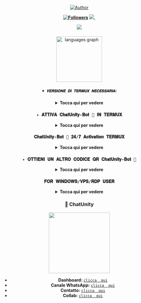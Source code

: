 <p align="center">
<a href="https://whatsapp.com/channel/0029VaZVlJZHwXb8naJBQN0J"><img title="Author" src="https://img.shields.io/badge/Canale Ufficiale-black?style=for-the-badge&logo=whatsApp"></a>

   <p align="center"> 
 <a href="https://github.com/chatunityy/followers"><img title="𝐅𝐨𝐥𝐥𝐨𝐰𝐞𝐫𝐬" src="https://img.shields.io/github/followers/chatunityy?color=red&style=flat-square"></a> 
 <a href="https://github.com/chatunityy/chatunityy/stargazers/"><img ><img src="https://komarev.com/ghpvc/?username=chatunityy&color=blue&style=flat-square&label=Profile+Visual" /> 
 <a href="https://github.com/chatunityy/chatunityy/watchers"><img ></a>


 <p align="center"> 
 <a href="https://whatsapp.com/channel/0029VaZVlJZHwXb8naJBQN0J"><img 
 src="http://readme-typing-svg.herokuapp.com?font=mono&size=17&duration=4000&color=9bd762&center=falso&vCenter=falso&lines=ChatUnity-bot;Entra+nel+nostro+canale+cliccando+qui"></a>


###
 <div align="center">
  <img src="https://github-readme-stats.vercel.app/api/top-langs?username=chatunityy&locale=en&hide_title=false&layout=compact&card_width=320&langs_count=5&theme=dracula&hide_border=false" height="150" alt="languages graph"  />

###
></a>
 ##### `✦ 𝐕𝐄𝐑𝐒𝐈𝐎𝐍𝐄 𝐃𝐈 𝐓𝐄𝐑𝐌𝐔𝐗 𝐍𝐄𝐂𝐄𝐒𝐒𝐀𝐑𝐈𝐀:`  
 <details>
  <summary><b>Tocca qui per vedere </b></summary>
    
 https://www.mediafire.com/file/0npdmv51pnttps0/com.termux_0.119.1-119_minAPI21(arm64-v8a,armeabi-v7a,x86,x86_64)(nodpi)_apkmirror.com.apk/file 
</details>

 ### `✦ 𝐀𝐓𝐓𝐈𝐕𝐀 𝐂𝐡𝐚𝐭𝐔𝐧𝐢𝐭𝐲-𝐁𝐨𝐭 💬 𝐈𝐍 𝐓𝐄𝐑𝐌𝐔𝐗`  
 
 <details>
  <summary><b>Tocca qui per vedere </b></summary>
    
 - 𝐃𝐈𝐆𝐈𝐓𝐀 𝐐𝐔𝐄𝐒𝐓𝐈 𝐂𝐎𝐌𝐀𝐍𝐃𝐈:

   > *Se appare **(Y/I/N/O/D/Z) [default=N] ?** usa la lettera **"y" + "ENTER"** per continuare l'installazione*
   > 
 ```bash 
 termux-setup-storage 
 ``` 

 ```bash 
 apt update && apt upgrade -y
 ``` 

 ```bash 
 pkg install -y git nodejs ffmpeg imagemagick yarn
 ```

 ```bash 
 git clone https://github.com/chatunityy/chatunity-bot.git cd chatunity-bot
 ```    

 ```bash 
 yarn install
 ``` 

 ```bash 
 npm install
 ``` 

 ```bash 
 npm start
 ```

</details>

 ### `𝐂𝐡𝐚𝐭𝐔𝐧𝐢𝐭𝐲-𝐁𝐨𝐭 💬 𝟐𝟒/𝟕 𝐀𝐜𝐭𝐢𝐯𝐚𝐭𝐢𝐨𝐧 𝐓𝐄𝐑𝐌𝐔𝐗`
 <details>
  <summary><b>Tocca qui per vedere </b></summary>
    
  ```bash 
 > npm i -g pm2 && pm2 start index.js && pm2 save && pm2 logs 
   ```

</details>

 ### `✦ 𝐎𝐓𝐓𝐈𝐄𝐍𝐈 𝐔𝐍 𝐀𝐋𝐓𝐑𝐎 𝐂𝐎𝐃𝐈𝐂𝐄 𝐐𝐑 𝐂𝐡𝐚𝐭𝐔𝐧𝐢𝐭𝐲-𝐁𝐨𝐭 💬` 
<details>
  <summary><b>Tocca qui per vedere </b></summary>
   
 ```
 > cd chatunity-bot 
 ``` 
 ```bash 
 > rm -rf Sessioni 
 ``` 
 ```bash 
 > npm start
 ``` 
</details>

 ### `𝐅𝐎𝐑 𝐖𝐈𝐍𝐃𝐎𝐖𝐒/𝐕𝐏𝐒/𝐑𝐃𝐏 𝐔𝐒𝐄𝐑` 
<details>
  <summary><b>Tocca qui per vedere </b></summary>
   
 * Scarica e installa Git [`Clicca qui`](https://git-scm.com/downloads) 
 * Scarica e installa NodeJS [`Clicca qui`](https://nodejs.org/en/download) 
 * Scarica e installa ffmpeg [`Clicca qui`](https://ffmpeg.org/download.html) (**Non dimenticare Aggiungi ffmpeg alle variabili PATH**) 
 * Scarica e installa ImageMagick [`Clicca qui`](https://imagemagick.org/script/download.php) 

 ```bash 
 git clone https://github.com/chatunityy/chatunity-bot 
 ``` 
 ```bash 
 cd chatunity-bot 
 ``` 
 ```bash 
 npm install 
 ``` 
 ```bash 
 npm update 
 ``` 
 ---------
 
 </details>

 ### 🎇 ChatUnity
<a href="https://whatsapp.com/channel/0029VaZVlJZHwXb8naJBQN0J"><img src="https://i.ibb.co/HpkzmrMZ/chatunity-jpg.jpg" height="200px"></a>

- **Dashboard:** [`clicca  qui`](https://github.com/chatunityy)
- **Canale WhatsApp:** [`clicca  qui`](https://whatsapp.com/channel/0029VaZVlJZHwXb8naJBQN0J)
- **Contatto:** [`clicca  qui`](https://wa.me/8619858371809)
-  **Collab:** [`clicca  qui`](https://chat.whatsapp.com/HT9YFbWTuqO0DQrq6Xxhvx)
